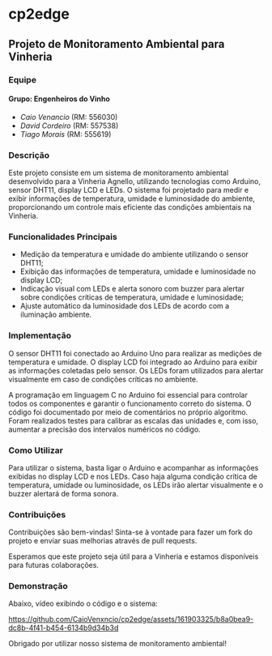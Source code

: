 # cp2edge

## Projeto de Monitoramento Ambiental para Vinheria

### Equipe

#### Grupo: Engenheiros do Vinho

- *Caio Venancio* (RM: 556030)
- *David Cordeiro* (RM: 557538)
- *Tiago Morais* (RM: 555619)


### Descrição

Este projeto consiste em um sistema de monitoramento ambiental desenvolvido para a Vinheria Agnello, utilizando tecnologias como Arduino, sensor DHT11, display LCD e LEDs. O sistema foi projetado para medir e exibir informações de temperatura, umidade e luminosidade do ambiente, proporcionando um controle mais eficiente das condições ambientais na Vinheria.

### Funcionalidades Principais

- Medição da temperatura e umidade do ambiente utilizando o sensor DHT11;
- Exibição das informações de temperatura, umidade e luminosidade no display LCD;
- Indicação visual com LEDs e alerta sonoro com buzzer para alertar sobre condições críticas de temperatura, umidade e luminosidade;
- Ajuste automático da luminosidade dos LEDs de acordo com a iluminação ambiente.

### Implementação

O sensor DHT11 foi conectado ao Arduino Uno para realizar as medições de temperatura e umidade. O display LCD foi integrado ao Arduino para exibir as informações coletadas pelo sensor. Os LEDs foram utilizados para alertar visualmente em caso de condições críticas no ambiente.

A programação em linguagem C no Arduino foi essencial para controlar todos os componentes e garantir o funcionamento correto do sistema. O código foi documentado por meio de comentários no próprio algoritmo. Foram realizados testes para calibrar as escalas das unidades e, com isso, aumentar a precisão dos intervalos numéricos no código.

### Como Utilizar

Para utilizar o sistema, basta ligar o Arduino e acompanhar as informações exibidas no display LCD e nos LEDs. Caso haja alguma condição crítica de temperatura, umidade ou luminosidade, os LEDs irão alertar visualmente e o buzzer alertará de forma sonora.

### Contribuições

Contribuições são bem-vindas! Sinta-se à vontade para fazer um fork do projeto e enviar suas melhorias através de pull requests.

Esperamos que este projeto seja útil para a Vinheria e estamos disponíveis para futuras colaborações.

### Demonstração

Abaixo, vídeo exibindo o código e o sistema:

https://github.com/CaioVenxncio/cp2edge/assets/161903325/b8a0bea9-dc8b-4f41-b454-6134b9d34b3d






Obrigado por utilizar nosso sistema de monitoramento ambiental!


